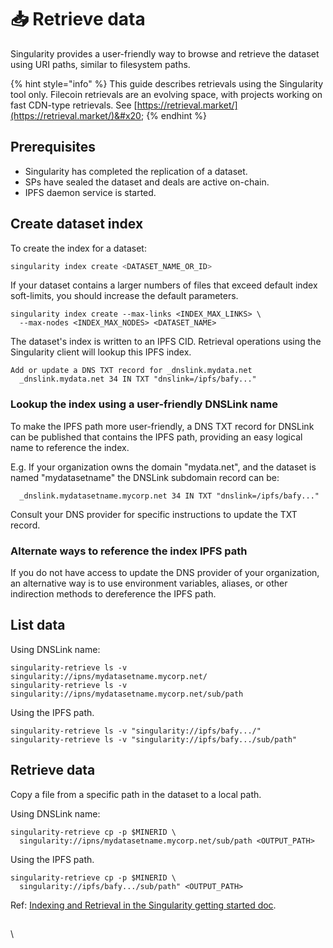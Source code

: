 # 📥 Retrieve data

Singularity provides a user-friendly way to browse and retrieve the dataset using URI paths, similar to filesystem paths.

{% hint style="info" %}
This guide describes retrievals using the Singularity tool only. Filecoin retrievals are an evolving space, with projects working on fast CDN-type retrievals. See [https://retrieval.market/](https://retrieval.market/)&#x20;
{% endhint %}

## Prerequisites&#x20;

* Singularity has completed the replication of a dataset.
* SPs have sealed the dataset and deals are active on-chain.
* IPFS daemon service is started.

## Create dataset index

To create the index for a dataset:

```bash
singularity index create <DATASET_NAME_OR_ID>
```

If your dataset contains a larger numbers of files that exceed default index soft-limits, you should increase the default parameters.

```
singularity index create --max-links <INDEX_MAX_LINKS> \
  --max-nodes <INDEX_MAX_NODES> <DATASET_NAME>
```

The dataset's index is written to an IPFS CID. Retrieval operations using the Singularity client will lookup this IPFS index.&#x20;

```
Add or update a DNS TXT record for _dnslink.mydata.net
  _dnslink.mydata.net 34 IN TXT "dnslink=/ipfs/bafy..."
```

### Lookup the index using a user-friendly DNSLink name

To make the IPFS path more user-friendly, a DNS TXT record for DNSLink can be published that contains the IPFS path, providing an easy logical name to reference the index.

E.g. If your organization owns the domain "mydata.net", and the dataset is named "mydatasetname" the DNSLink subdomain record can be:

```
  _dnslink.mydatasetname.mycorp.net 34 IN TXT "dnslink=/ipfs/bafy..."
```

Consult your DNS provider for specific instructions to update the TXT record.

### **Alternate ways to reference the index IPFS path**&#x20;

If you do not have access to update the DNS provider of your organization, an alternative way is to use environment variables, aliases, or other indirection methods to dereference the IPFS path.

## List data&#x20;

Using DNSLink name:

```
singularity-retrieve ls -v singularity://ipns/mydatasetname.mycorp.net/
singularity-retrieve ls -v singularity://ipns/mydatasetname.mycorp.net/sub/path
```

Using the IPFS path.

```
singularity-retrieve ls -v "singularity://ipfs/bafy.../"
singularity-retrieve ls -v "singularity://ipfs/bafy.../sub/path"
```

## Retrieve data

Copy a file from a specific path in the dataset to a local path.

Using DNSLink name:

```
singularity-retrieve cp -p $MINERID \
  singularity://ipns/mydatasetname.mycorp.net/sub/path <OUTPUT_PATH>
```

Using the IPFS path.

```
singularity-retrieve cp -p $MINERID \
  singularity://ipfs/bafy.../sub/path" <OUTPUT_PATH>
```

Ref: [Indexing and Retrieval in the Singularity getting started doc](https://github.com/tech-greedy/singularity/blob/main/getting-started.md#indexing-and-retrieval).

##





\




